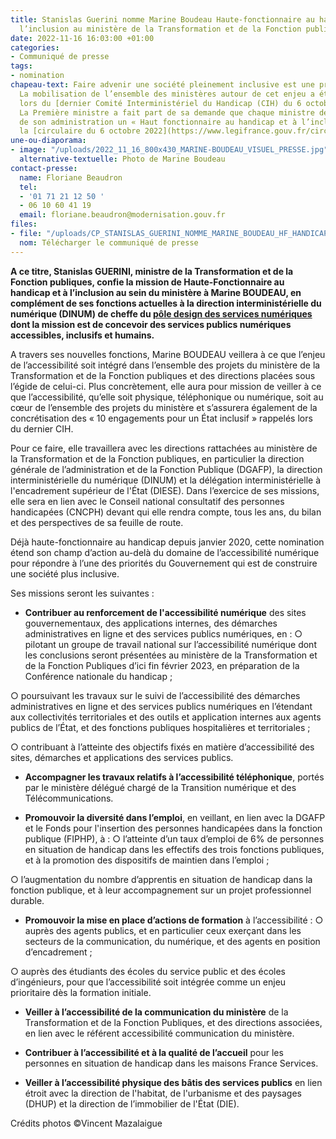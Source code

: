 ```yaml
---
title: Stanislas Guerini nomme Marine Boudeau Haute-fonctionnaire au handicap et à
  l’inclusion au ministère de la Transformation et de la Fonction publiques
date: 2022-11-16 16:03:00 +01:00
categories:
- Communiqué de presse
tags:
- nomination
chapeau-text: Faire advenir une société pleinement inclusive est une priorité du gouvernement.
  La mobilisation de l’ensemble des ministères autour de cet enjeu a été rappelée
  lors du [dernier Comité Interministériel du Handicap (CIH) du 6 octobre 2022](https://handicap.gouv.fr/comite-interministeriel-du-handicap-du-6-octobre-2022).
  La Première ministre a fait part de sa demande que chaque ministre désigne au sein
  de son administration un « Haut fonctionnaire au handicap et à l’inclusion » par
  la [circulaire du 6 octobre 2022](https://www.legifrance.gouv.fr/circulaire/id/45372?origin=list).
une-ou-diaporama:
- image: "/uploads/2022_11_16_800x430_MARINE-BOUDEAU_VISUEL_PRESSE.jpg"
  alternative-textuelle: Photo de Marine Boudeau
contact-presse:
  name: Floriane Beaudron
  tel:
  - '01 71 21 12 50 '
  - 06 10 60 41 19
  email: floriane.beaudron@modernisation.gouv.fr
files:
- file: "/uploads/CP_STANISLAS_GUERINI_NOMME_MARINE_BOUDEAU_HF_HANDICAP_INCLUSION.pdf"
  nom: Télécharger le communiqué de presse
---
```


**A ce titre, Stanislas GUERINI, ministre de la Transformation et de la Fonction publiques, confie la mission de Haute-Fonctionnaire au handicap et à l’inclusion au sein du ministère à Marine BOUDEAU, en complément de ses fonctions actuelles à la direction interministérielle du numérique (DINUM) de cheffe du [pôle design des services numériques](https://design.numerique.gouv.fr/) dont la mission est de concevoir des services publics numériques accessibles, inclusifs et humains.**

A travers ses nouvelles fonctions, Marine BOUDEAU veillera à ce que l’enjeu de l’accessibilité soit intégré dans l’ensemble des projets du ministère de la Transformation et de la Fonction publiques et des directions placées sous l’égide de celui-ci. Plus concrètement, elle aura pour mission de veiller à ce que l’accessibilité, qu’elle soit physique, téléphonique ou numérique, soit au cœur de l’ensemble des projets du ministère et s’assurera également de la concrétisation des « 10 engagements pour un État inclusif » rappelés lors du dernier CIH. 

Pour ce faire, elle travaillera avec les directions rattachées au ministère de la Transformation et de la Fonction publiques, en particulier la direction générale de l’administration et de la Fonction Publique (DGAFP), la direction interministérielle du numérique (DINUM) et la délégation interministérielle à l'encadrement supérieur de l'État (DIESE). Dans l’exercice de ses missions, elle sera en lien avec le Conseil national consultatif des personnes handicapées (CNCPH) devant qui elle rendra compte, tous les ans, du bilan et des perspectives de sa feuille de route.

Déjà haute-fonctionnaire au handicap depuis janvier 2020, cette nomination étend son champ d’action au-delà du domaine de l’accessibilité numérique pour répondre à l’une des priorités du Gouvernement qui est de construire une société plus inclusive. 

Ses missions seront les suivantes : 

* **Contribuer au renforcement de l'accessibilité numérique** des sites gouvernementaux, des applications internes, des démarches administratives en ligne et des services publics numériques, en :
○	pilotant un groupe de travail national sur l’accessibilité numérique dont les conclusions seront présentées au ministère de la Transformation et de la Fonction Publiques d’ici fin février 2023, en préparation de la Conférence nationale du handicap ; 

○	poursuivant les travaux sur le suivi de l’accessibilité des démarches administratives en ligne et des services publics numériques en l’étendant aux collectivités territoriales et des outils et application internes aux agents publics de l’État, et des fonctions publiques hospitalières et territoriales ;

○	contribuant à l’atteinte des objectifs fixés en matière d’accessibilité des sites, démarches et applications des services publics.

* **Accompagner les travaux relatifs à l’accessibilité téléphonique**, portés par le ministère délégué chargé de la Transition numérique et des Télécommunications.

* **Promouvoir la diversité dans l’emploi**, en veillant, en lien avec la DGAFP et le Fonds pour l'insertion des personnes handicapées dans la fonction publique (FIPHP), à :
○	l’atteinte d’un taux d’emploi de 6% de personnes en situation de handicap dans les effectifs des trois fonctions publiques, et à la promotion des dispositifs de maintien dans l’emploi ;

○	l’augmentation du nombre d’apprentis en situation de handicap dans la fonction publique, et à leur accompagnement sur un projet professionnel durable.

* **Promouvoir la mise en place d’actions de formation** à l’accessibilité :
○	auprès des agents publics, et en particulier ceux exerçant dans les secteurs de la communication, du numérique, et des agents en position d’encadrement ;

○	auprès des étudiants des écoles du service public et des écoles d’ingénieurs, pour que l’accessibilité soit intégrée comme un enjeu prioritaire dès la formation initiale.

* **Veiller à l’accessibilité de la communication du ministère** de la Transformation et de la Fonction Publiques, et des directions associées, en lien avec le référent accessibilité communication du ministère.

* **Contribuer à l’accessibilité et à la qualité de l’accueil** pour les personnes en situation de handicap dans les maisons France Services.

* **Veiller à l’accessibilité physique des bâtis des services publics** en lien étroit avec la direction de l'habitat, de l'urbanisme et des paysages (DHUP) et la direction de l’immobilier de l'État (DIE).


Crédits photos ©Vincent Mazalaigue